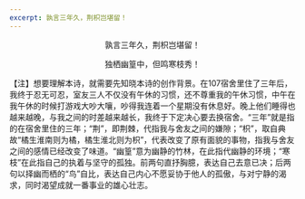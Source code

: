 ```yaml
---
excerpt: 孰言三年久，荆枳岂堪留！
---
```

<center>
<p>孰言三年久，荆枳岂堪留！</p>
<p>独栖幽篁中，但鸣寒枝秀！</p>
</center>

【注】想要理解本诗，就需要先知晓本诗的创作背景。在107宿舍里住了三年后，我终于忍无可忍，室友三人不仅没有午休的习惯，还不尊重我的午休习惯，中午在我午休的时候打游戏大吵大嚷，吵得我连着一个星期没有休息好。晚上他们睡得也越来越晚，与我之间的时差越来越长，我终于下定决心要去换宿舍。“三年”就是指的在宿舍里住的三年；“荆”，即荆棘，代指我与舍友之间的嫌隙；“枳”，取自典故“橘生淮南则为橘，橘生淮北则为枳”，代表改变了原有面貌的事物，指我与舍友之间的感情已经改变了味道。“幽篁”意为幽静的竹林，在此指代幽静的环境；“寒枝”在此指自己的执着与坚守的孤独。前两句直抒胸臆，表达自己去意已决；后两句以择幽而栖的“鸟”自比，表达自己内心不愿妥协于他人的孤傲，与对宁静的渴求，同时渴望成就一番事业的雄心壮志。